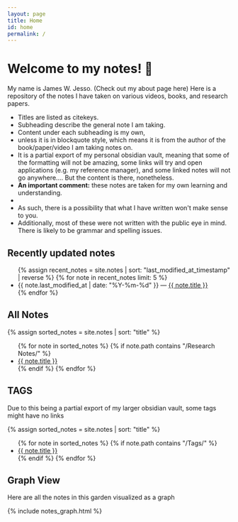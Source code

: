 ```yaml
---
layout: page
title: Home
id: home
permalink: /
---
```


# Welcome to my notes! 🌱

My name is James W. Jesso. (Check out my about page here)
Here is a repository of the notes I have taken on various videos, books, and research papers.

<ul>
<li>Titles are listed as citekeys.
<li>Subheading describe the general note I am taking.
<li>Content under each subheading is my own, 
<li> unless it is in blockquote style, which means it is from the author of the book/paper/video I am taking notes on. 
<li> It is a partial export of my personal obsidian vault, meaning that some of the formatting will not be amazing, some links will try and open applications (e.g. my reference manager), and some linked notes will not go anywhere.... But the content is there, nonetheless.
<li><strong>An important comment:</strong> these notes are taken for my own learning and understanding.
<li><li>As such, there is a possibility that what I have written won't make sense to you.
<li>Additionally, most of these were not written with the public eye in mind. There is likely to be grammar and spelling issues. 

</ul>





<h2>Recently updated notes</h2>

<ul>
  {% assign recent_notes = site.notes | sort: "last_modified_at_timestamp" | reverse %}
  {% for note in recent_notes limit: 5 %}
    <li>
      {{ note.last_modified_at | date: "%Y-%m-%d" }} — <a class="internal-link" href="{{ note.url }}">{{ note.title }}</a>
    </li>
  {% endfor %}
</ul>


<h2>All Notes </h2>

{% assign sorted_notes = site.notes | sort: "title" %} <ul> {% for note in sorted_notes %} {% if note.path contains "/Research Notes/" %} <li><a href="{{ note.url }}">{{ note.title }}</a></li> {% endif %} {% endfor %} </ul>

<h2> TAGS</h2>
Due to this being a partial export of my larger obsidian vault, some tags might have no links

{% assign sorted_notes = site.notes | sort: "title" %}
<ul> {% for note in sorted_notes %} {% if note.path contains "/Tags/" %} <li><a href="{{ note.url }}">{{ note.title }}</a></li> {% endif %} {% endfor %} </ul>

<h2> Graph View </h2>
Here are all the notes in this garden visualized as a graph

{% include notes_graph.html %}


